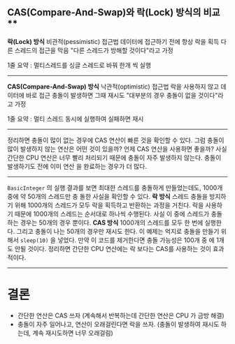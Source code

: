 ## CAS(Compare-And-Swap)와 락(Lock) 방식의 비교**

**락(Lock) 방식**
비관적(pessimistic) 접근법
데이터에 접근하기 전에 항상 락을 획득
다른 스레드의 접근을 막음
"다른 스레드가 방해할 것이다"라고 가정

1줄 요약 : 멀티스레드를 싱글 스레드로 바꿔 한개 씩 실행

---

**CAS(Compare-And-Swap) 방식**
낙관적(optimistic) 접근법
락을 사용하지 않고 데이터에 바로 접근
충돌이 발생하면 그때 재시도
"대부분의 경우 충돌이 없을 것이다"라고 가정

1줄 요약 : 멀티 스레드 동시에 실행하여 실패하면 재시

---
정리하면 충돌이 많이 없는 경우에 CAS 연산이 빠른 것을 확인할 수 있다.
그럼 충돌이 많이 발생하지 않는 연산은 어떤 것이 있을까? 언제 CAS 연산을 사용하면 좋을까?
사실 간단한 CPU 연산은 너무 빨리 처리되기 때문에 충돌이 자주 발생하지 않는다. 충돌이 발생하기도 전에 이미 연산
을 완료하는 경우가 더 많다.

---

`BasicInteger` 의 실행 결과를 보면 최대한 스레드를 충돌하게 만들었는데도, 1000개 중에 약 50개의 스레드만 충
돌한 사실을 확인할 수 있다.
**락 방식**
스레드 충돌을 방지하기 위해 1000개의 스레드가 모두 락을 획득하고 반환하는 과정을 거친다.
락을 사용하기 때문에 1000개의 스레드는 순서대로 하나씩 수행된다.
사실 이 중에 스레드가 충돌하는 경우는 50개의 경우 뿐이다.
**CAS 방식**
1000개의 스레드를 모두 한 번에 실행한다.
그리고 충돌이 나는 50개의 경우만 재시도 한다.
이 예제는 억지로 충돌을 만들기 위해서 `sleep(10)` 을 넣었다. 만약 이 코드를 제거한다면 충돌 가능성은 100개 중
에 1개도 안될 것이다.
정리하면 간단한 CPU 연산에는 락 보다는 CAS를 사용하는 것이 효과적이다.

---

# 결론 
- 간단한 연산은 CAS 쓰자 (계속해서 반복하는데 간단한 연산은 CPU 가 금방 해결)
- 충돌이 자주 일어나고, 연산이 오래걸린다면 락을 쓰자. (충돌이 발생하여 재시도 하는데, 계속 재시도하면 너무 오래걸림)